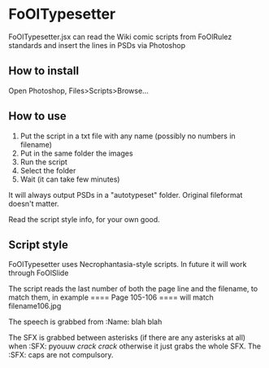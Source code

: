 FoOlTypesetter
==============

FoOlTypesetter.jsx can read the Wiki comic scripts from FoOlRulez standards and insert the lines in PSDs via Photoshop

How to install
--------------
Open Photoshop, Files>Scripts>Browse...

How to use
----------
1.  Put the script in a txt file with any name (possibly no numbers in filename)
2.  Put in the same folder the images
3.  Run the script
4.	Select the folder
5.	Wait (it can take few minutes)

It will always output PSDs in a "autotypeset" folder. Original fileformat doesn't matter.

Read the script style info, for your own good.


Script style
------------
FoOlTypesetter uses Necrophantasia-style scripts. In future it will work through FoOlSlide


The script reads the last number of both the page line and the filename, to match them, in example
	==== Page 105-106 ====
will match
	filename106.jpg

The speech is grabbed from
	:Name: blah blah

The SFX is grabbed between asterisks (if there are any asterisks at all) when
	:SFX: pyouuw *crack crack*
otherwise it just grabs the whole SFX. The :SFX: caps are not compulsory.